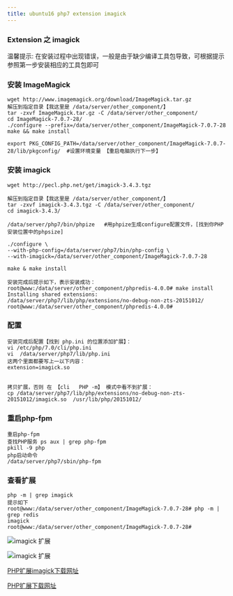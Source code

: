 ```yaml
---
title: ubuntu16 php7 extension imagick
---
```

### Extension 之 imagick 

温馨提示: 在安装过程中出现错误，一般是由于缺少编译工具包导致，可根据提示参照第一步安装相应的工具包即可

### 安装 ImageMagick

```
wget http://www.imagemagick.org/download/ImageMagick.tar.gz
解压到指定目录【我这里是 /data/server/other_component/】
tar -zxvf ImageMagick.tar.gz -C /data/server/other_component/
cd ImageMagick-7.0.7-28/
./configure --prefix=/data/server/other_component/ImageMagick-7.0.7-28 
make && make install

export PKG_CONFIG_PATH=/data/server/other_component/ImageMagick-7.0.7-28/lib/pkgconfig/  #设置环境变量 【重启电脑执行下一步】
```

### 安装 imagick

```
wget http://pecl.php.net/get/imagick-3.4.3.tgz

解压到指定目录【我这里是 /data/server/other_component/】
tar -zxvf imagick-3.4.3.tgz -C /data/server/other_component/
cd imagick-3.4.3/

/data/server/php7/bin/phpize   #用phpize生成configure配置文件，[找到你PHP安装位置中的phpsize]

./configure \
--with-php-config=/data/server/php7/bin/php-config \
--with-imagick=/data/server/other_component/ImageMagick-7.0.7-28 

make & make install

安装完成后提示如下，表示安装成功：
root@www:/data/server/other_component/phpredis-4.0.0# make install
Installing shared extensions:     /data/server/php7/lib/php/extensions/no-debug-non-zts-20151012/
root@www:/data/server/other_component/phpredis-4.0.0# 
```

### 配置

```
安装完成后配置【找到 php.ini 的位置添加扩展】：
vi /etc/php/7.0/cli/php.ini
vi  /data/server/php7/lib/php.ini  
这两个里面都要写上一以下内容：
extension=imagick.so


拷贝扩展，否则 在 【cli   PHP -m】 模式中看不到扩展：
cp /data/server/php7/lib/php/extensions/no-debug-non-zts-20151012/imagick.so  /usr/lib/php/20151012/
```

### 重启php-fpm 

```
重启php-fpm
查找PHP服务 ps aux | grep php-fpm
pkill -9 php
php启动命令
/data/server/php7/sbin/php-fpm
```

### 查看扩展

```
php -m | grep imagick
提示如下
root@www:/data/server/other_component/ImageMagick-7.0.7-28# php -m | grep redis
imagick
root@www:/data/server/other_component/ImageMagick-7.0.7-28# 
```

![imagick 扩展](/img/ubuntu/php/extension/e_imagick.png "redis imagick")

![imagick 扩展](/img/ubuntu/php/extension/e_imagick2.png "redis imagick")



[PHP扩展imagick下载网址](http://pecl.php.net/package/imagick "PHP扩展imagick下载网址")

 [PHP扩展下载网址](http://pecl.php.net/package-stats.php "PHP扩展下载网址")





























